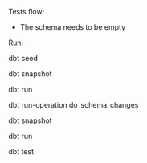 Tests flow:

- The schema needs to be empty


Run:

dbt seed

dbt snapshot

dbt run

dbt run-operation do_schema_changes

dbt snapshot

dbt run

dbt test